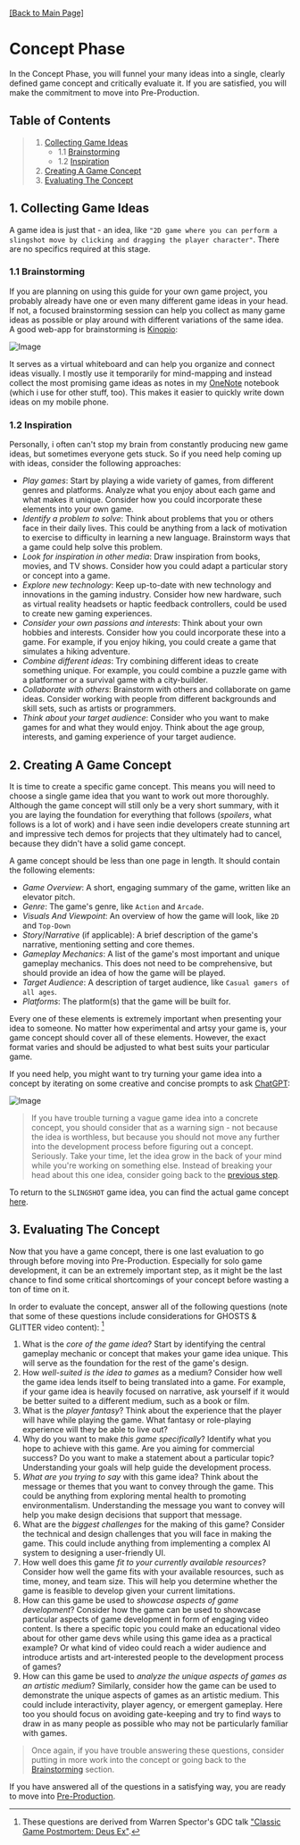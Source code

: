 [[Back to Main Page]](README.md/#production-guide-for-solo-game-development)

# Concept Phase

In the Concept Phase, you will funnel your many ideas into a single, clearly defined game concept and critically evaluate it. If you are satisfied, you will make the commitment to move into Pre-Production.

<a name="toc"></a>
## Table of Contents

> 1. [Collecting Game Ideas](#collecting-ideas)
>    - 1.1 [Brainstorming](#brainstorming)
>    - 1.2 [Inspiration](#inspiration)
> 2. [Creating A Game Concept](#creating-concept)
> 3. [Evaluating The Concept](#evaluating-concept)

<a name="collecting-ideas"></a>
## 1. Collecting Game Ideas

A game idea is just that - an idea, like `"2D game where you can perform a slingshot move by clicking and dragging the player character"`. There are no specifics required at this stage.

<a name="brainstorming"></a>
### 1.1 Brainstorming

If you are planning on using this guide for your own game project, you probably already have one or even many different game ideas in your head. If not, a focused brainstorming session can help you collect as many game ideas as possible or play around with different variations of the same idea. A good web-app for brainstorming is [Kinopio](https://kinopio.club/):

![Image](Images/sc_Kinopio.png)

It serves as a virtual whiteboard and can help you organize and connect ideas visually. I mostly use it temporarily for mind-mapping and instead collect the most promising game ideas as notes in my [OneNote](https://www.onenote.com/?public=1) notebook (which i use for other stuff, too). This makes it easier to quickly write down ideas on my mobile phone.

<a name="inspiration"></a>
### 1.2 Inspiration

Personally, i often can't stop my brain from constantly producing new game ideas, but sometimes everyone gets stuck. So if you need help coming up with ideas, consider the following approaches:
- *Play games*: Start by playing a wide variety of games, from different genres and platforms. Analyze what you enjoy about each game and what makes it unique. Consider how you could incorporate these elements into your own game.
- *Identify a problem to solve*: Think about problems that you or others face in their daily lives. This could be anything from a lack of motivation to exercise to difficulty in learning a new language. Brainstorm ways that a game could help solve this problem.
- *Look for inspiration in other media*: Draw inspiration from books, movies, and TV shows. Consider how you could adapt a particular story or concept into a game.
- *Explore new technology*: Keep up-to-date with new technology and innovations in the gaming industry. Consider how new hardware, such as virtual reality headsets or haptic feedback controllers, could be used to create new gaming experiences.
- *Consider your own passions and interests*: Think about your own hobbies and interests. Consider how you could incorporate these into a game. For example, if you enjoy hiking, you could create a game that simulates a hiking adventure.
- *Combine different ideas*: Try combining different ideas to create something unique. For example, you could combine a puzzle game with a platformer or a survival game with a city-builder.
- *Collaborate with others*: Brainstorm with others and collaborate on game ideas. Consider working with people from different backgrounds and skill sets, such as artists or programmers.
- *Think about your target audience*: Consider who you want to make games for and what they would enjoy. Think about the age group, interests, and gaming experience of your target audience.

<a name="creating-concept"></a>
## 2. Creating A Game Concept

It is time to create a specific game concept. This means you will need to choose a single game idea that you want to work out more thoroughly. Although the game concept will still only be a very short summary, with it you are laying the foundation for everything that follows (_spoilers_, what follows is a lot of work) and i have seen indie developers create stunning art and impressive tech demos for projects that they ultimately had to cancel, because they didn't have a solid game concept.

A game concept should be less than one page in length. It should contain the following elements:
- *Game Overview*: A short, engaging summary of the game, written like an elevator pitch.
- *Genre*: The game's genre, like `Action` and `Arcade`.
- *Visuals And Viewpoint*: An overview of how the game will look, like `2D` and `Top-Down`
- *Story*/*Narrative* (if applicable): A brief description of the game's narrative, mentioning setting and core themes.
- *Gameplay Mechanics*: A list of the game's most important and unique gameplay mechanics. This does not need to be comprehensive, but should provide an idea of how the game will be played.
- *Target Audience*: A description of target audience, like `Casual gamers of all ages`.
- *Platforms*: The platform(s) that the game will be built for.

Every one of these elements is extremely important when presenting your idea to someone. No matter how experimental and artsy your game is, your game concept should cover all of these elements. However, the exact format varies and should be adjusted to what best suits your particular game.

If you need help, you might want to try turning your game idea into a concept by iterating on some creative and concise prompts to ask [ChatGPT](https://chat.openai.com/chat):

![Image](Images/sc_ChatGPT_1.png)

> If you have trouble turning a vague game idea into a concrete concept, you should consider that as a warning sign - not because the idea is worthless, but because you should not move any further into the development process before figuring out a concept. Seriously. Take your time, let the idea grow in the back of your mind while you're working on something else. Instead of breaking your head about this one idea, consider going back to the [previous step](#collecting-game-ideas).

To return to the `SLINGSHOT` game idea, you can find the actual game concept [here](https://share-docs.clickup.com/9004010474/d/h/8cawjza-1327/5969df1d1dbeaa2).

<a name="evaluating-concept"></a>
## 3. Evaluating The Concept

Now that you have a game concept, there is one last evaluation to go through before moving into Pre-Production. Especially for solo game development, it can be an extremely important step, as it might be the last chance to find some critical shortcomings of your concept before wasting a ton of time on it.

In order to evaluate the concept, answer all of the following questions (note that some of these questions include considerations for GHOSTS & GLITTER video content): [^1]

[^1]: These questions are derived from Warren Spector's GDC talk ["Classic Game Postmortem: Deus Ex"](https://youtu.be/tffX3VljTtI).

1. What is the *core of the game idea*? Start by identifying the central gameplay mechanic or concept that makes your game idea unique. This will serve as the foundation for the rest of the game's design.
2. How *well-suited is the idea to games* as a medium? Consider how well the game idea lends itself to being translated into a game. For example, if your game idea is heavily focused on narrative, ask yourself if it would be better suited to a different medium, such as a book or film.
3. What is the *player fantasy*? Think about the experience that the player will have while playing the game. What fantasy or role-playing experience will they be able to live out?
4. Why do you want to make *this game specifically*? Identify what you hope to achieve with this game. Are you aiming for commercial success? Do you want to make a statement about a particular topic? Understanding your goals will help guide the development process.
5. *What are you trying to say* with this game idea? Think about the message or themes that you want to convey through the game. This could be anything from exploring mental health to promoting environmentalism. Understanding the message you want to convey will help you make design decisions that support that message.
6. What are the *biggest challenges* for the making of this game? Consider the technical and design challenges that you will face in making the game. This could include anything from implementing a complex AI system to designing a user-friendly UI.
7. How well does this game *fit to your currently available resources*? Consider how well the game fits with your available resources, such as time, money, and team size. This will help you determine whether the game is feasible to develop given your current limitations.
8. How can this game be used to *showcase aspects of game development*? Consider how the game can be used to showcase particular aspects of game development in form of engaging video content. Is there a specific topic you could make an educational video about for other game devs while using this game idea as a practical example? Or what kind of video could reach a wider audience and introduce artists and art-interested people to the development process of games?
9. How can this game be used to *analyze the unique aspects of games as an artistic medium*? Similarly, consider how the game can be used to demonstrate the unique aspects of games as an artistic medium. This could include interactivity, player agency, or emergent gameplay. Here too you should focus on avoiding gate-keeping and try to find ways to draw in as many people as possible who may not be particularly familiar with games.

> Once again, if you have trouble answering these questions, consider putting in more work into the concept or going back to the [Brainstorming](#brainstorming) section.

If you have answered all of the questions in a satisfying way, you are ready to move into [Pre-Production](2_PreProduction.md/#pre-production).
